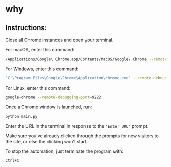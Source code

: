# why

## Instructions:

Close all Chrome instances and open your terminal.  

For macOS, enter this command:  
```sh
/Applications/Google\ Chrome.app/Contents/MacOS/Google\ Chrome --remote-debugging-port=9222
```

For Windows, enter this command:  
```sh
"C:\Program Files\Google\Chrome\Application\chrome.exe" --remote-debugging-port=9222
```

For Linux, enter this command:  
```sh
google-chrome --remote-debugging-port=9222
```

Once a Chrome window is launched, run:  
```sh
python main.py
```

Enter the URL in the terminal in response to the `"Enter URL"` prompt.  

Make sure you've already clicked through the prompts for new visitors to the site, or else the clicking won't start.  

To stop the automation, just terminate the program with:  
```sh
Ctrl+C
```
